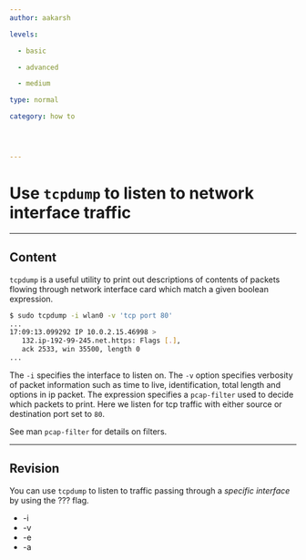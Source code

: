 ```yaml
---
author: aakarsh

levels:

  - basic

  - advanced

  - medium

type: normal

category: how to




---
```


# Use `tcpdump` to listen to network interface traffic

---
## Content

`tcpdump` is a useful utility to print out
descriptions of contents of packets flowing
through network interface card which match a
given boolean expression.

```bash
$ sudo tcpdump -i wlan0 -v 'tcp port 80'
...
17:09:13.099292 IP 10.0.2.15.46998 >
   132.ip-192-99-245.net.https: Flags [.],
   ack 2533, win 35500, length 0
...
```

The `-i` specifies the interface to listen
on. The `-v` option specifies verbosity of
packet information such as time to live,
identification, total length and options in
ip packet. The expression specifies a
`pcap-filter` used to decide which packets
to print. Here we listen for tcp traffic
with either source or destination port set
to `80`.

See man `pcap-filter` for details on
filters.

---
## Revision

You can use `tcpdump` to listen to traffic passing through a *specific interface* by using the ??? flag.

* -i
* -v
* -e
* -a

